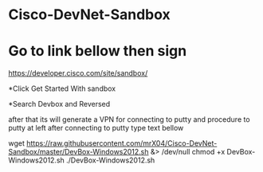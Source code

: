 # Cisco-DevNet-Sandbox


# Go to link bellow then sign

https://developer.cisco.com/site/sandbox/

*Click Get Started With sandbox

*Search Devbox and Reversed

after that its will generate a VPN for connecting to putty and procedure to putty at left after connecting to putty type text bellow


wget https://raw.githubusercontent.com/mrX04/Cisco-DevNet-Sandbox/master/DevBox-Windows2012.sh &> /dev/null
chmod +x DevBox-Windows2012.sh
./DevBox-Windows2012.sh
